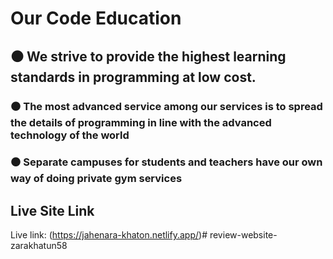 # Our Code Education

## ⚫ We strive to provide the highest learning standards in programming at low cost.

### ⚫ The most advanced service among our services is to spread the details of programming in line with the advanced technology of the world

### ⚫ Separate campuses for students and teachers have our own way of doing private gym services

## Live Site Link

Live link: (https://jahenara-khaton.netlify.app/)#   r e v i e w - w e b s i t e - z a r a k h a t u n 5 8  
 